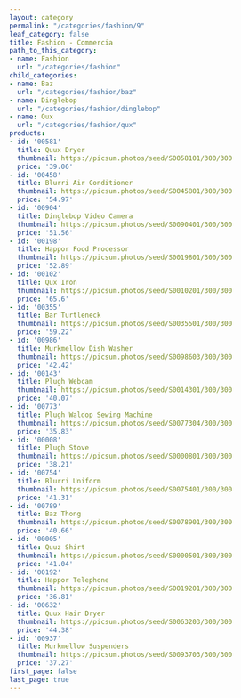 ```yaml
---
layout: category
permalink: "/categories/fashion/9"
leaf_category: false
title: Fashion - Commercia
path_to_this_category:
- name: Fashion
  url: "/categories/fashion"
child_categories:
- name: Baz
  url: "/categories/fashion/baz"
- name: Dinglebop
  url: "/categories/fashion/dinglebop"
- name: Qux
  url: "/categories/fashion/qux"
products:
- id: '00581'
  title: Quux Dryer
  thumbnail: https://picsum.photos/seed/S0058101/300/300
  price: '39.06'
- id: '00458'
  title: Blurri Air Conditioner
  thumbnail: https://picsum.photos/seed/S0045801/300/300
  price: '54.97'
- id: '00904'
  title: Dinglebop Video Camera
  thumbnail: https://picsum.photos/seed/S0090401/300/300
  price: '51.56'
- id: '00198'
  title: Happor Food Processor
  thumbnail: https://picsum.photos/seed/S0019801/300/300
  price: '52.89'
- id: '00102'
  title: Qux Iron
  thumbnail: https://picsum.photos/seed/S0010201/300/300
  price: '65.6'
- id: '00355'
  title: Bar Turtleneck
  thumbnail: https://picsum.photos/seed/S0035501/300/300
  price: '59.22'
- id: '00986'
  title: Murkmellow Dish Washer
  thumbnail: https://picsum.photos/seed/S0098603/300/300
  price: '42.42'
- id: '00143'
  title: Plugh Webcam
  thumbnail: https://picsum.photos/seed/S0014301/300/300
  price: '40.07'
- id: '00773'
  title: Plugh Waldop Sewing Machine
  thumbnail: https://picsum.photos/seed/S0077304/300/300
  price: '35.83'
- id: '00008'
  title: Plugh Stove
  thumbnail: https://picsum.photos/seed/S0000801/300/300
  price: '38.21'
- id: '00754'
  title: Blurri Uniform
  thumbnail: https://picsum.photos/seed/S0075401/300/300
  price: '41.31'
- id: '00789'
  title: Baz Thong
  thumbnail: https://picsum.photos/seed/S0078901/300/300
  price: '40.66'
- id: '00005'
  title: Quuz Shirt
  thumbnail: https://picsum.photos/seed/S0000501/300/300
  price: '41.04'
- id: '00192'
  title: Happor Telephone
  thumbnail: https://picsum.photos/seed/S0019201/300/300
  price: '36.81'
- id: '00632'
  title: Quux Hair Dryer
  thumbnail: https://picsum.photos/seed/S0063203/300/300
  price: '44.38'
- id: '00937'
  title: Murkmellow Suspenders
  thumbnail: https://picsum.photos/seed/S0093703/300/300
  price: '37.27'
first_page: false
last_page: true
---
```

